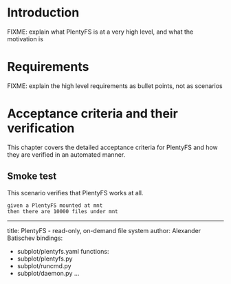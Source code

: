 # Introduction

FIXME: explain what PlentyFS is at a very high level, and what the
motivation is

# Requirements

FIXME: explain the high level requirements as bullet points, not as
scenarios

# Acceptance criteria and their verification

This chapter covers the detailed acceptance criteria for PlentyFS and
how they are verified in an automated manner.

## Smoke test

This scenario verifies that PlentyFS works at all.

~~~scenario
given a PlentyFS mounted at mnt
then there are 10000 files under mnt
~~~



---
title: PlentyFS - read-only, on-demand file system
author: Alexander Batischev
bindings:
- subplot/plentyfs.yaml
functions:
- subplot/plentyfs.py
- subplot/runcmd.py
- subplot/daemon.py
...


